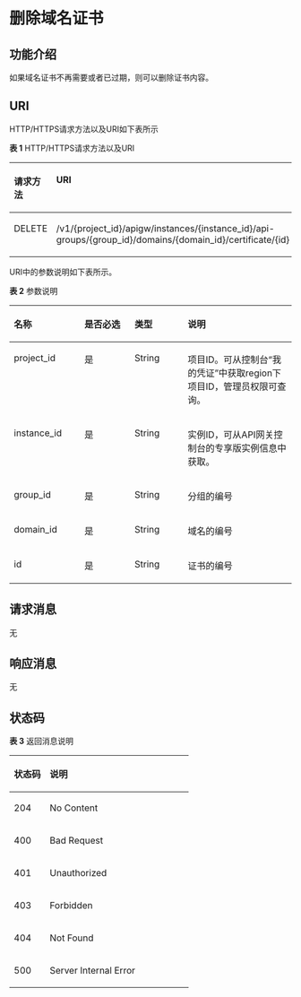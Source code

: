 # 删除域名证书<a name="apig-phapi-180713158"></a>

## 功能介绍<a name="section38324262122"></a>

如果域名证书不再需要或者已过期，则可以删除证书内容。

## URI<a name="section12832162641216"></a>

HTTP/HTTPS请求方法以及URI如下表所示

**表 1**  HTTP/HTTPS请求方法以及URI

<a name="table1396111510132"></a>
<table><thead align="left"><tr id="row096151515139"><th class="cellrowborder" valign="top" width="20%" id="mcps1.2.3.1.1"><p id="p1422722218139"><a name="p1422722218139"></a><a name="p1422722218139"></a>请求方法</p>
</th>
<th class="cellrowborder" valign="top" width="80%" id="mcps1.2.3.1.2"><p id="p122713225131"><a name="p122713225131"></a><a name="p122713225131"></a>URI</p>
</th>
</tr>
</thead>
<tbody><tr id="row169611815131313"><td class="cellrowborder" valign="top" width="20%" headers="mcps1.2.3.1.1 "><p id="p15227162219132"><a name="p15227162219132"></a><a name="p15227162219132"></a>DELETE</p>
</td>
<td class="cellrowborder" valign="top" width="80%" headers="mcps1.2.3.1.2 "><p id="p1667817402181"><a name="p1667817402181"></a><a name="p1667817402181"></a><span id="ph3145814174611"><a name="ph3145814174611"></a><a name="ph3145814174611"></a>/v1/{project_id}/apigw/instances/{instance_id}</span>/api-groups/{group_id}/domains/{domain_id}/certificate/{id}</p>
</td>
</tr>
</tbody>
</table>

URI中的参数说明如下表所示。

**表 2**  参数说明

<a name="table4851459153818"></a>
<table><thead align="left"><tr id="row1985259143813"><th class="cellrowborder" valign="top" width="25%" id="mcps1.2.5.1.1"><p id="p12367713193420"><a name="p12367713193420"></a><a name="p12367713193420"></a>名称</p>
</th>
<th class="cellrowborder" valign="top" width="17.76%" id="mcps1.2.5.1.2"><p id="p7367161316343"><a name="p7367161316343"></a><a name="p7367161316343"></a>是否必选</p>
</th>
<th class="cellrowborder" valign="top" width="18.85%" id="mcps1.2.5.1.3"><p id="p93675133347"><a name="p93675133347"></a><a name="p93675133347"></a>类型</p>
</th>
<th class="cellrowborder" valign="top" width="38.39%" id="mcps1.2.5.1.4"><p id="p836761317349"><a name="p836761317349"></a><a name="p836761317349"></a>说明</p>
</th>
</tr>
</thead>
<tbody><tr id="row096082918554"><td class="cellrowborder" valign="top" width="25%" headers="mcps1.2.5.1.1 "><p id="p55878963"><a name="p55878963"></a><a name="p55878963"></a>project_id</p>
</td>
<td class="cellrowborder" valign="top" width="17.76%" headers="mcps1.2.5.1.2 "><p id="p29902160"><a name="p29902160"></a><a name="p29902160"></a>是</p>
</td>
<td class="cellrowborder" valign="top" width="18.85%" headers="mcps1.2.5.1.3 "><p id="p6155914"><a name="p6155914"></a><a name="p6155914"></a>String</p>
</td>
<td class="cellrowborder" valign="top" width="38.39%" headers="mcps1.2.5.1.4 "><p id="p28867016"><a name="p28867016"></a><a name="p28867016"></a>项目ID。可从控制台“我的凭证”中获取region下项目ID，管理员权限可查询。</p>
</td>
</tr>
<tr id="row031902919559"><td class="cellrowborder" valign="top" width="25%" headers="mcps1.2.5.1.1 "><p id="p1780913159538"><a name="p1780913159538"></a><a name="p1780913159538"></a>instance_id</p>
</td>
<td class="cellrowborder" valign="top" width="17.76%" headers="mcps1.2.5.1.2 "><p id="p9809215115310"><a name="p9809215115310"></a><a name="p9809215115310"></a>是</p>
</td>
<td class="cellrowborder" valign="top" width="18.85%" headers="mcps1.2.5.1.3 "><p id="p1280914152538"><a name="p1280914152538"></a><a name="p1280914152538"></a>String</p>
</td>
<td class="cellrowborder" valign="top" width="38.39%" headers="mcps1.2.5.1.4 "><p id="p1880914157537"><a name="p1880914157537"></a><a name="p1880914157537"></a>实例ID，可从API网关控制台的专享版实例信息中获取。</p>
</td>
</tr>
<tr id="row13944152316182"><td class="cellrowborder" valign="top" width="25%" headers="mcps1.2.5.1.1 "><p id="p56248118"><a name="p56248118"></a><a name="p56248118"></a>group_id</p>
</td>
<td class="cellrowborder" valign="top" width="17.76%" headers="mcps1.2.5.1.2 "><p id="p59803701"><a name="p59803701"></a><a name="p59803701"></a>是</p>
</td>
<td class="cellrowborder" valign="top" width="18.85%" headers="mcps1.2.5.1.3 "><p id="p12261637"><a name="p12261637"></a><a name="p12261637"></a>String</p>
</td>
<td class="cellrowborder" valign="top" width="38.39%" headers="mcps1.2.5.1.4 "><p id="p53668558"><a name="p53668558"></a><a name="p53668558"></a>分组的编号</p>
</td>
</tr>
<tr id="row21491627194614"><td class="cellrowborder" valign="top" width="25%" headers="mcps1.2.5.1.1 "><p id="p147479565365"><a name="p147479565365"></a><a name="p147479565365"></a>domain_id</p>
</td>
<td class="cellrowborder" valign="top" width="17.76%" headers="mcps1.2.5.1.2 "><p id="p153301010123713"><a name="p153301010123713"></a><a name="p153301010123713"></a>是</p>
</td>
<td class="cellrowborder" valign="top" width="18.85%" headers="mcps1.2.5.1.3 "><p id="p14330710143716"><a name="p14330710143716"></a><a name="p14330710143716"></a>String</p>
</td>
<td class="cellrowborder" valign="top" width="38.39%" headers="mcps1.2.5.1.4 "><p id="p9747195653615"><a name="p9747195653615"></a><a name="p9747195653615"></a>域名的编号</p>
</td>
</tr>
<tr id="row18555915383"><td class="cellrowborder" valign="top" width="25%" headers="mcps1.2.5.1.1 "><p id="p111823311382"><a name="p111823311382"></a><a name="p111823311382"></a>id</p>
</td>
<td class="cellrowborder" valign="top" width="17.76%" headers="mcps1.2.5.1.2 "><p id="p163410335385"><a name="p163410335385"></a><a name="p163410335385"></a>是</p>
</td>
<td class="cellrowborder" valign="top" width="18.85%" headers="mcps1.2.5.1.3 "><p id="p83443318381"><a name="p83443318381"></a><a name="p83443318381"></a>String</p>
</td>
<td class="cellrowborder" valign="top" width="38.39%" headers="mcps1.2.5.1.4 "><p id="p3341333163817"><a name="p3341333163817"></a><a name="p3341333163817"></a>证书的编号</p>
</td>
</tr>
</tbody>
</table>

## 请求消息<a name="section14272513203411"></a>

无

## 响应消息<a name="section1044114111321"></a>

无

## 状态码<a name="section2083573084114"></a>

**表 3**  返回消息说明

<a name="table1083533064119"></a>
<table><thead align="left"><tr id="row879916303414"><th class="cellrowborder" valign="top" width="20%" id="mcps1.2.3.1.1"><p id="p1979933014119"><a name="p1979933014119"></a><a name="p1979933014119"></a>状态码</p>
</th>
<th class="cellrowborder" valign="top" width="80%" id="mcps1.2.3.1.2"><p id="p9799153064112"><a name="p9799153064112"></a><a name="p9799153064112"></a>说明</p>
</th>
</tr>
</thead>
<tbody><tr id="row1179918309413"><td class="cellrowborder" valign="top" width="20%" headers="mcps1.2.3.1.1 "><p id="p1997963513513"><a name="p1997963513513"></a><a name="p1997963513513"></a>204</p>
</td>
<td class="cellrowborder" valign="top" width="80%" headers="mcps1.2.3.1.2 "><p id="p948803015424"><a name="p948803015424"></a><a name="p948803015424"></a>No Content</p>
</td>
</tr>
<tr id="row0799133014117"><td class="cellrowborder" valign="top" width="20%" headers="mcps1.2.3.1.1 "><p id="p1179993034116"><a name="p1179993034116"></a><a name="p1179993034116"></a>400</p>
</td>
<td class="cellrowborder" valign="top" width="80%" headers="mcps1.2.3.1.2 "><p id="p164881130154211"><a name="p164881130154211"></a><a name="p164881130154211"></a>Bad Request</p>
</td>
</tr>
<tr id="row1879983011414"><td class="cellrowborder" valign="top" width="20%" headers="mcps1.2.3.1.1 "><p id="p15799230134110"><a name="p15799230134110"></a><a name="p15799230134110"></a>401</p>
</td>
<td class="cellrowborder" valign="top" width="80%" headers="mcps1.2.3.1.2 "><p id="p1117517539434"><a name="p1117517539434"></a><a name="p1117517539434"></a>Unauthorized</p>
</td>
</tr>
<tr id="row8799143014412"><td class="cellrowborder" valign="top" width="20%" headers="mcps1.2.3.1.1 "><p id="p19799630144115"><a name="p19799630144115"></a><a name="p19799630144115"></a>403</p>
</td>
<td class="cellrowborder" valign="top" width="80%" headers="mcps1.2.3.1.2 "><p id="p18177253114318"><a name="p18177253114318"></a><a name="p18177253114318"></a>Forbidden</p>
</td>
</tr>
<tr id="row2799113015413"><td class="cellrowborder" valign="top" width="20%" headers="mcps1.2.3.1.1 "><p id="p167991530204113"><a name="p167991530204113"></a><a name="p167991530204113"></a>404</p>
</td>
<td class="cellrowborder" valign="top" width="80%" headers="mcps1.2.3.1.2 "><p id="p12179205319431"><a name="p12179205319431"></a><a name="p12179205319431"></a>Not Found</p>
</td>
</tr>
<tr id="row67991330154113"><td class="cellrowborder" valign="top" width="20%" headers="mcps1.2.3.1.1 "><p id="p57999309411"><a name="p57999309411"></a><a name="p57999309411"></a>500</p>
</td>
<td class="cellrowborder" valign="top" width="80%" headers="mcps1.2.3.1.2 "><p id="p31801353174319"><a name="p31801353174319"></a><a name="p31801353174319"></a>Server Internal Error</p>
</td>
</tr>
</tbody>
</table>

